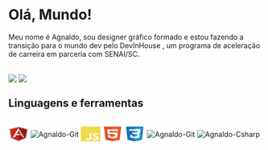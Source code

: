  # Olá, Mundo!
 Meu nome é Agnaldo, sou designer gráfico formado e estou fazendo a transição para o mundo dev pelo DevInHouse , um programa de aceleração de carreira em parceria com SENAI/SC.
 
 ##
 <div >
 <img align="center" height="180em" src="https://github-readme-stats.vercel.app/api?username=agjr95&show_icons=true&theme=tokyonight&include_all_commits=true&count_private=true"/>
 <img align="center"  height="180em" src="https://github-readme-stats.vercel.app/api/top-langs/?username=agjr95&hide=html,scss,css&layout=compact&langs_count=7&theme=tokyonight"/>
 </div>
 
 
 ## Linguagens e ferramentas
 
 <div style="display: inline_block"><br>
  <img align="center" alt="Agnaldo-Angular" height="30" width="40" src="https://github.com/devicons/devicon/blob/master/icons/angularjs/angularjs-original.svg">
  <img align="center" alt="Agnaldo-Git" height="30" width="40" src="https://cdn.jsdelivr.net/gh/devicons/devicon/icons/typescript/typescript-original.svg" />
  <img align="center" alt="Agnaldo-Js" height="30" width="40" src="https://raw.githubusercontent.com/devicons/devicon/master/icons/javascript/javascript-plain.svg">
  <img align="center" alt="Agnaldo-HTML" height="30" width="40" src="https://raw.githubusercontent.com/devicons/devicon/master/icons/html5/html5-original.svg">
  <img align="center" alt="Agnaldo-CSS" height="30" width="40" src="https://raw.githubusercontent.com/devicons/devicon/master/icons/css3/css3-original.svg">
  <img align="center" alt="Agnaldo-Git" height="30" width="40" src="https://cdn.jsdelivr.net/gh/devicons/devicon/icons/git/git-original.svg" />
  <img align="center" alt="Agnaldo-Csharp" height="30" width="40" src="https://cdn.jsdelivr.net/gh/devicons/devicon/icons/csharp/csharp-original.svg" />
          
  </div>
